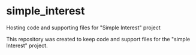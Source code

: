 # simple_interest
Hosting code and supporting files for "Simple Interest" project

This repository was created to keep code and support files for the "simple Interest" project.
